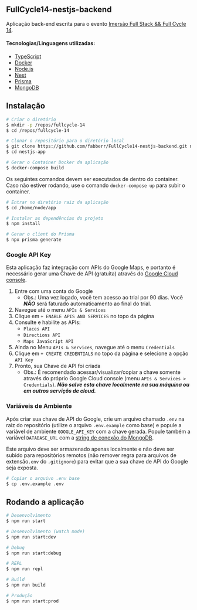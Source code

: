 ## FullCycle14-nestjs-backend
Aplicação back-end escrita para o evento [Imersão Full Stack && Full Cycle 14](https://archive.is/Xu6mh).

#### Tecnologias/Linguagens utilizadas:
- [TypeScript](https://www.typescriptlang.org)
- [Docker](https://www.docker.com)
- [Node.js](https://nodejs.org/en)
- [Nest](https://nestjs.com)
- [Prisma](https://www.prisma.io)
- [MongoDB](https://www.mongodb.com)

## Instalação

```bash
# Criar o diretório
$ mkdir -p /repos/fullcycle-14
$ cd /repos/fullcycle-14

# Clonar o repositório para o diretório local
$ git clone https://github.com/fabberr/FullCycle14-nestjs-backend.git nestjs-app
$ cd nestjs-app

# Gerar o Container Docker da aplicação
$ docker-compose build
```

Os seguintes comandos devem ser executados de dentro do container.
Caso não estiver rodando, use o comando `docker-compose up` para subir o container.
```bash
# Entrar no diretório raiz da aplicação
$ cd /home/node/app

# Instalar as dependências do projeto
$ npm install

# Gerar o client do Prisma
$ npx prisma generate
```

### Google API Key
Esta aplicação faz integração com APIs do Google Maps, e portanto é necessário gerar uma Chave de API (gratuita) através do [Google Cloud console](https://console.cloud.google.com).
1. Entre com uma conta do Google
   - Obs.: Uma vez logado, você tem acesso ao trial por 90 dias. Você ***NÃO*** será faturado automaticamento ao final do trial.
3. Navegue até o menu `APIs & Services`
4. Clique em `+ ENABLE APIS AND SERVICES` no topo da página
5. Consulte e habilite as APIs:
   - `Places API`
   - `Directions API`
   - `Maps JavaScript API`
6. Ainda no Menu `APIs & Services`, navegue até o menu `Credentials`
7. Clique em `+ CREATE CREDENTIALS` no topo da página e selecione a opção `API Key`
8. Pronto, sua Chave de API foi criada
   - Obs.: É recomendado acessar/visualizar/copiar a chave somente através do próprio Google Cloud console (menu `APIs & Services > Credentials`). ***Não salve esta chave localmente na sua máquina ou em outros serviçõs de cloud.***

### Variáveis de Ambiente
Após criar sua chave de API do Google, crie um arquivo chamado `.env` na raiz do repositório (utilize o arquivo `.env.example` como base) e popule a variável de ambiente `GOOGLE_API_KEY` com a chave gerada. Popule também a variável `DATABASE_URL` com a [string de conexão do MongoDB](https://www.mongodb.com/docs/manual/reference/connection-string/#standard-connection-string-format).

Este arquivo deve ser armazenado apenas localmente e não deve ser subido para repositórios remotos (não remover regra para arquivos de extensão`.env` do `.gitignore`) para evitar que a sua chave de API do Google seja exposta.

```bash
# Copiar o arquivo .env base
$ cp .env.example .env
```

## Rodando a aplicação

```bash
# Desenvolvimento
$ npm run start

# Desenvolvimento (watch mode)
$ npm run start:dev

# Debug
$ npm run start:debug

# REPL
$ npm run repl

# Build
$ npm run build

# Produção
$ npm run start:prod
```
